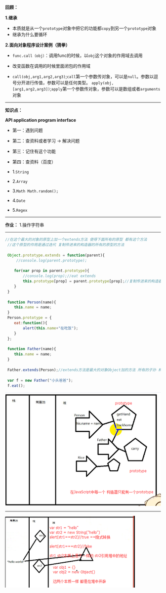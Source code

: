 **回顾：**

**1.继承**

- 本质就是从一个`prototype`对象中把它的功能都`copy`到另一个`prototype`对象
- 继承为什么要循环

**2.面向对象程序设计案例（猜拳）**

- `func.call（obj）`：调用func的时候，以`obj`这个对象的作用域去调用
- 改变函数在调用的时候里面闭包的作用域

- `call(obj,arg1,arg2,arg3)`;`call`第一个参数传对象，可以是`null`。参数以逗号分开进行传值，参数可以是任何类型。
`apply(obj,[arg1,arg2,arg3])`;`apply`第一个参数传对象，参数可以是数组或者`arguments `对象

---

**知识点：**

**API application program interface**

- 第一：遇到问题
- 第二：查资料或者学习  -> 解决问题
- 第三：记住有这个功能
- 第四：查资料（百度）

- 1.`String`

- 2.`Array`

- 3.`Math Math.random();`

- 4.`Date`

- 5.`Regex`

---

**作业：**
1.操作字符串

---

```javascript
//在这个最大的对象的原型上加一个extends方法 使得下面所有的原型 都有这个方法
 //这个原型的作用是通过迭代 复制传进来的构造器的所有的原型的方法

 Object.prototype.extends = function(parent){
     //console.log(parent.prototype);

    for(var prop in parent.prototype){
        //console.log(prop);//eat extends
        this.prototype[prop] = parent.prototype[prop];//复制传进来的构造器的所有的原型的方法给当前正在调用这个方法的对象
    }
 }

 function Person(name){
    this.name = name;
 }
 Person.prototype = {
    eat:function(){
        alert(this.name+"在吃饭");
    }
 };

 function Father(name){
    this.name = name;
 }

 Father.extends(Person);//extends方法是最大的对象Object加的方法 所有的子孙 构造器都有这个方法

 var f = new Father("小头爸爸");
 f.eat();
```

![](../images/DOM13.png)

---


![](../images/DOM15.png)
